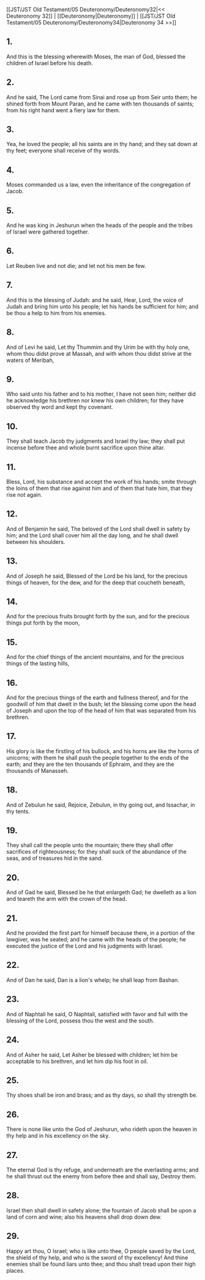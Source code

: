 [[JST/JST Old Testament/05 Deuteronomy/Deuteronomy32|<< Deuteronomy 32]] | [[Deuteronomy|Deuteronomy]] | [[JST/JST Old Testament/05 Deuteronomy/Deuteronomy34|Deuteronomy 34 >>]]
## 1.
And this is the blessing wherewith Moses, the man of God, blessed the children of Israel before his death.
## 2.
And he said, The Lord came from Sinai and rose up from Seir unto them; he shined forth from Mount Paran, and he came with ten thousands of saints; from his right hand went a fiery law for them.
## 3.
Yea, he loved the people; all his saints are in thy hand; and they sat down at thy feet; everyone shall receive of thy words.
## 4.
Moses commanded us a law, even the inheritance of the congregation of Jacob.
## 5.
And he was king in Jeshurun when the heads of the people and the tribes of Israel were gathered together.
## 6.
Let Reuben live and not die; and let not his men be few.
## 7.
And this is the blessing of Judah: and he said, Hear, Lord, the voice of Judah and bring him unto his people; let his hands be sufficient for him; and be thou a help to him from his enemies.
## 8.
And of Levi he said, Let thy Thummim and thy Urim be with thy holy one, whom thou didst prove at Massah, and with whom thou didst strive at the waters of Meribah,
## 9.
Who said unto his father and to his mother, I have not seen him; neither did he acknowledge his brethren nor knew his own children; for they have observed thy word and kept thy covenant.
## 10.
They shall teach Jacob thy judgments and Israel thy law; they shall put incense before thee and whole burnt sacrifice upon thine altar.
## 11.
Bless, Lord, his substance and accept the work of his hands; smite through the loins of them that rise against him and of them that hate him, that they rise not again.
## 12.
And of Benjamin he said, The beloved of the Lord shall dwell in safety by him; and the Lord shall cover him all the day long, and he shall dwell between his shoulders.
## 13.
And of Joseph he said, Blessed of the Lord be his land, for the precious things of heaven, for the dew, and for the deep that coucheth beneath,
## 14.
And for the precious fruits brought forth by the sun, and for the precious things put forth by the moon,
## 15.
And for the chief things of the ancient mountains, and for the precious things of the lasting hills,
## 16.
And for the precious things of the earth and fullness thereof, and for the goodwill of him that dwelt in the bush; let the blessing come upon the head of Joseph and upon the top of the head of him that was separated from his brethren.
## 17.
His glory is like the firstling of his bullock, and his horns are like the horns of unicorns; with them he shall push the people together to the ends of the earth; and they are the ten thousands of Ephraim, and they are the thousands of Manasseh.
## 18.
And of Zebulun he said, Rejoice, Zebulun, in thy going out, and Issachar, in thy tents.
## 19.
They shall call the people unto the mountain; there they shall offer sacrifices of righteousness; for they shall suck of the abundance of the seas, and of treasures hid in the sand.
## 20.
And of Gad he said, Blessed be he that enlargeth Gad; he dwelleth as a lion and teareth the arm with the crown of the head.
## 21.
And he provided the first part for himself because there, in a portion of the lawgiver, was he seated; and he came with the heads of the people; he executed the justice of the Lord and his judgments with Israel.
## 22.
And of Dan he said, Dan is a lion\'s whelp; he shall leap from Bashan.
## 23.
And of Naphtali he said, O Naphtali, satisfied with favor and full with the blessing of the Lord, possess thou the west and the south.
## 24.
And of Asher he said, Let Asher be blessed with children; let him be acceptable to his brethren, and let him dip his foot in oil.
## 25.
Thy shoes shall be iron and brass; and as thy days, so shall thy strength be.
## 26.
There is none like unto the God of Jeshurun, who rideth upon the heaven in thy help and in his excellency on the sky.
## 27.
The eternal God is thy refuge, and underneath are the everlasting arms; and he shall thrust out the enemy from before thee and shall say, Destroy them.
## 28.
Israel then shall dwell in safety alone; the fountain of Jacob shall be upon a land of corn and wine; also his heavens shall drop down dew.
## 29.
Happy art thou, O Israel; who is like unto thee, O people saved by the Lord, the shield of thy help, and who is the sword of thy excellency! And thine enemies shall be found liars unto thee; and thou shalt tread upon their high places.

